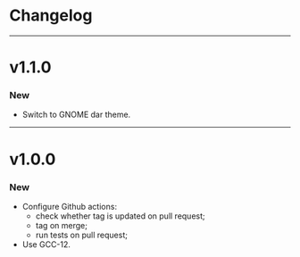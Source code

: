 # Changelog

---

# v1.1.0

### New

- Switch to GNOME dar theme.

---

# v1.0.0

### New

- Configure Github actions:
  - check whether tag is updated on pull request;
  - tag on merge;
  - run tests on pull request;
- Use GCC-12.
